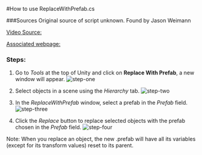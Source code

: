#How to use ReplaceWithPrefab.cs

###Sources
Original source of script unknown. Found by Jason Weimann

[Video Source:](https://www.youtube.com/watch?v=1FhVMFMG97Q)

[Associated webpage:](https://unity3d.college/2017/09/07/replace-gameobjects-or-prefabs-with-another-prefab/)

### Steps:
1. Go to _Tools_ at the top of Unity and click on **Replace With Prefab**, a new window will appear.
![step-one](https://user-images.githubusercontent.com/38266309/84669039-38a9a680-aed9-11ea-9d48-c39a9b6cc7e4.png)

2. Select objects in a scene using the _Hierarchy_ tab.
![step-two](https://user-images.githubusercontent.com/38266309/84669158-64c52780-aed9-11ea-962b-d4bf2c2d003b.png)

3. In the _ReplaceWithPrefab_ window, select a prefab in the _Prefab_ field. 
![step-three](https://user-images.githubusercontent.com/38266309/84669271-88886d80-aed9-11ea-8b03-fafe9e814f3d.png)

4. Click the _Replace_ button to replace selected objects with the prefab chosen in the _Prefab_ field.
![step-four](https://user-images.githubusercontent.com/38266309/84669372-a229b500-aed9-11ea-9589-e7968303d763.png)

Note: When you replace an object, the new .prefab will have all its variables (except for its transform values) reset to its parent.
